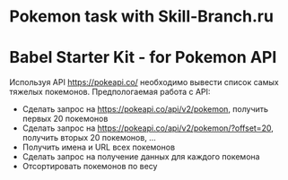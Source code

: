 # Pokemon task with Skill-Branch.ru
# Babel Starter Kit - for Pokemon API

Используя API https://pokeapi.co/ необходимо вывести список самых тяжелых покемонов. Предпологаемая работа с API:

- Сделать запрос на https://pokeapi.co/api/v2/pokemon, получить первых 20 покемонов
- Сделать запрос на https://pokeapi.co/api/v2/pokemon/?offset=20, получить вторых 20 покемонов, …
- Получить имена и URL всех покемонов
- Сделать запрос на получение данных для каждого покемона
- Отсортировать покемонов по весу

